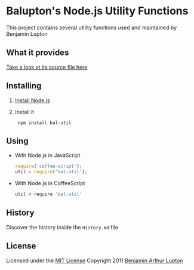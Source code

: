 # Balupton's Node.js Utility Functions

This project contains several utility functions used and maintained by Benjamin Lupton


## What it provides

[Take a look at its source file here](https://github.com/balupton/bal-util.npm/blob/master/lib/util.coffee#files)


## Installing


1. [Install Node.js](https://github.com/balupton/node/wiki/Installing-Node.js)

2. Install it

		npm install bal-util


## Using

- With Node.js in JavaScript

	``` javascript
	require('coffee-script');
	util = require('bal-util');
	```

- With Node.js in CoffeeScript
	
	``` coffeescript
	util = require 'bal-util'
	```


## History

Discover the history inside the `History.md` file


## License

Licensed under the [MIT License](http://creativecommons.org/licenses/MIT/)
Copyright 2011 [Benjamin Arthur Lupton](http://balupton.com)
